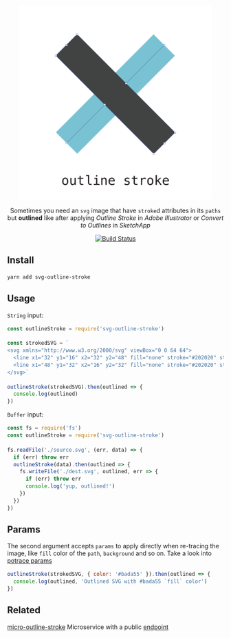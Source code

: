 <p align="center">
  <img alt="Outline Stroke" title="Outline Stroke" src="/logo.svg" width="450">
</p>

<p align="center">
  Sometimes you need an <code>svg</code> image that have <code>stroke</code>d attributes in its
  <code>paths</code> but <strong>outlined</strong> like after applying <em>Outline Stroke</em> in <em>Adobe Illustrator</em> or <em>Convert to Outlines</em> in <em>SketchApp</em>
</p>

<p align="center">
  <a href="https://travis-ci.org/elrumordelaluz/outline-stroke">
    <img src="https://travis-ci.org/elrumordelaluz/outline-stroke.svg?branch=master" alt="Build Status">
  </a>
</p>

## Install

```zsh
yarn add svg-outline-stroke
```

## Usage

`String` input:

```js
const outlineStroke = require('svg-outline-stroke')

const strokedSVG = `
<svg xmlns="http://www.w3.org/2000/svg" viewBox="0 0 64 64">
  <line x1="32" y1="16" x2="32" y2="48" fill="none" stroke="#202020" stroke-miterlimit="10" stroke-width="2"/>
  <line x1="48" y1="32" x2="16" y2="32" fill="none" stroke="#202020" stroke-miterlimit="10" stroke-width="2"/>
</svg>`

outlineStroke(strokedSVG).then(outlined => {
  console.log(outlined)
})
```

`Buffer` input:

```js
const fs = require('fs')
const outlineStroke = require('svg-outline-stroke')

fs.readFile('./source.svg', (err, data) => {
  if (err) throw err
  outlineStroke(data).then(outlined => {
    fs.writeFile('./dest.svg', outlined, err => {
      if (err) throw err
      console.log('yup, outlined!')
    })
  })
})
```

## Params

The second argument accepts `params` to apply directly when re-tracing the image, like `fill` color of the `path`, `background` and so on. Take a look into [potrace params](https://github.com/tooolbox/node-potrace#parameters)

```js
outlineStroke(strokedSVG, { color: '#bada55' }).then(outlined => {
  console.log(outlined, 'Outlined SVG with #bada55 `fill` color')
})
```

## Related

[micro-outline-stroke](https://github.com/elrumordelaluz/micro-outline-stroke)
Microservice with a public [endpoint](https://micro-outline-stroke.now.sh/)
